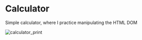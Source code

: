 # Calculator
Simple calculator, where I practice manipulating the HTML DOM <br />

![calculator_print](https://user-images.githubusercontent.com/55373109/111894931-c62ca080-89ed-11eb-8a92-135651d6050e.png)
